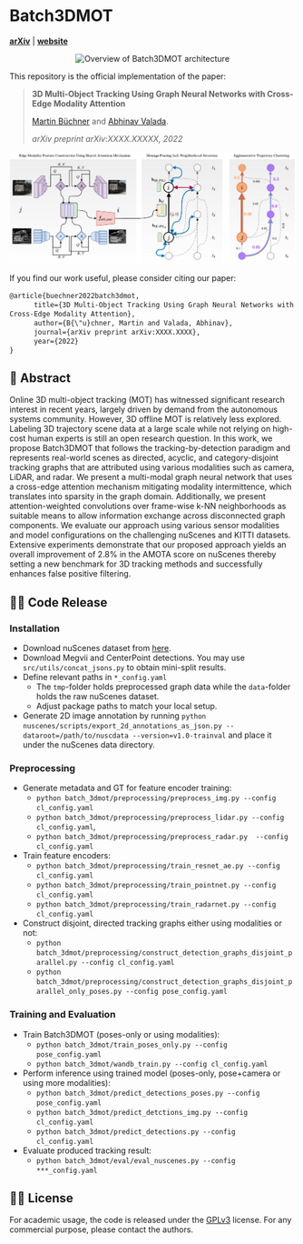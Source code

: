 
# Batch3DMOT
[**arXiv**](https://arxiv.org/abs/XXXX.XXXXX) | [**website**](http://batch3dmot.cs.uni-freiburg.de/)

<p align="center">
  <img src="video_banner.gif" alt="Overview of Batch3DMOT architecture" width="850" />
</p>

This repository is the official implementation of the paper:

> **3D Multi-Object Tracking Using Graph Neural Networks with Cross-Edge Modality Attention**
>
> [Martin Büchner](https://rl.uni-freiburg.de/people/buechner)  and [Abhinav Valada](https://rl.uni-freiburg.de/people/valada).
>
> *arXiv preprint arXiv:XXXX.XXXXX, 2022*

<p align="center">
  <img src="batch3dmot_architecture.png" alt="Overview of Batch3DMOT architecture" width="850" />
</p>

If you find our work useful, please consider citing our paper:
```
@article{buechner2022batch3dmot,
	  title={3D Multi-Object Tracking Using Graph Neural Networks with Cross-Edge Modality Attention},
	  author={B{\"u}chner, Martin and Valada, Abhinav},
	  journal={arXiv preprint arXiv:XXXX.XXXX},
	  year={2022}
}
```

## 📔 Abstract

Online 3D multi-object tracking (MOT) has witnessed significant research interest in recent years, largely driven by demand from the autonomous systems community. However, 3D offline MOT is relatively less explored. Labeling 3D trajectory scene data at a large scale while not relying on high-cost human experts is still an open research question. In this work, we propose Batch3DMOT that follows the tracking-by-detection paradigm and represents real-world scenes as directed, acyclic, and category-disjoint tracking graphs that are attributed using various modalities such as camera, LiDAR, and radar. We present a multi-modal graph neural network that uses a cross-edge attention mechanism mitigating modality intermittence, which translates into sparsity in the graph domain. Additionally, we present attention-weighted convolutions over frame-wise k-NN neighborhoods as suitable means to allow information exchange across disconnected graph components. We evaluate our approach using various sensor modalities and model configurations on the challenging nuScenes and KITTI datasets. Extensive experiments demonstrate that our proposed approach yields an overall improvement of 2.8% in the AMOTA score on nuScenes thereby setting a new benchmark for 3D tracking methods and successfully enhances false positive filtering.

## 👨‍💻 Code Release

### Installation
- Download nuScenes dataset from [here](https://www.nuscenes.org/download).
- Download Megvii and CenterPoint detections. You may use `src/utils/concat_jsons.py` to obtain mini-split results.
- Define relevant paths in `*_config.yaml`
  * The `tmp`-folder holds preprocessed graph data while the `data`-folder holds the raw nuScenes dataset.
  * Adjust package paths to match your local setup.
- Generate 2D image annotation by running `python nuscenes/scripts/export_2d_annotations_as_json.py --dataroot=/path/to/nuscdata --version=v1.0-trainval` and place it under the nuScenes data directory.

### Preprocessing
- Generate metadata and GT for feature encoder training:
  * `python batch_3dmot/preprocessing/preprocess_img.py --config cl_config.yaml`
  * `python batch_3dmot/preprocessing/preprocess_lidar.py --config cl_config.yaml`, 
  * `python batch_3dmot/preprocessing/preprocess_radar.py  --config cl_config.yaml` 
- Train feature encoders:
  * `python batch_3dmot/preprocessing/train_resnet_ae.py --config cl_config.yaml`
  * `python batch_3dmot/preprocessing/train_pointnet.py --config cl_config.yaml`
  * `python batch_3dmot/preprocessing/train_radarnet.py --config cl_config.yaml`
- Construct disjoint, directed tracking graphs either using modalities or not:
  * `python batch_3dmot/preprocessing/construct_detection_graphs_disjoint_parallel.py --config cl_config.yaml`
  * `python batch_3dmot/preprocessing/construct_detection_graphs_disjoint_parallel_only_poses.py --config pose_config.yaml`


### Training and Evaluation
- Train Batch3DMOT (poses-only or using modalities):
  * `python batch_3dmot/train_poses_only.py --config pose_config.yaml`
  * `python batch_3dmot/wandb_train.py --config cl_config.yaml`
- Perform inference using trained model (poses-only, pose+camera or using more modalities):
  * `python batch_3dmot/predict_detections_poses.py --config pose_config.yaml`
  * `python batch_3dmot/predict_detctions_img.py --config cl_config.yaml`
  * `python batch_3dmot/predict_detections.py --config cl_config.yaml`
- Evaluate produced tracking result:
  * `python batch_3dmot/eval/eval_nuscenes.py --config ***_config.yaml`

## 👩‍⚖️ License

For academic usage, the code is released under the [GPLv3](https://www.gnu.org/licenses/gpl-3.0.en.html) license.
For any commercial purpose, please contact the authors.
